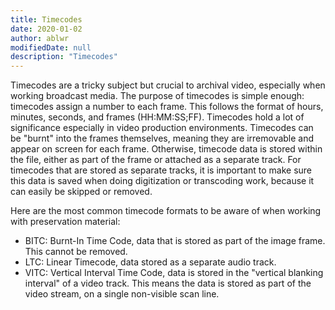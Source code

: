 ```yaml
---
title: Timecodes
date: 2020-01-02
author: ablwr
modifiedDate: null
description: "Timecodes"
---
```


Timecodes are a tricky subject but crucial to archival video, especially when working broadcast media. The purpose of timecodes is simple enough: timecodes assign a number to each frame. This follows the format of hours, minutes, seconds, and frames (HH:MM:SS;FF). Timecodes hold a lot of significance especially in video production environments. 
Timecodes can be "burnt" into the frames themselves, meaning they are irremovable and appear on screen for each frame. Otherwise, timecode data is stored within the file, either as part of the frame or attached as a separate track. For timecodes that are stored as separate tracks, it is important to make sure this data is saved when doing digitization or transcoding work, because it can easily be skipped or removed.

Here are the most common timecode formats to be aware of when working with preservation material:  

* BITC: Burnt-In Time Code, data that is stored as part of the image frame. This cannot be removed.
* LTC: Linear Timecode, data stored as a separate audio track.
* VITC: Vertical Interval Time Code, data is stored in the "vertical blanking interval" of a video track. This means the data is stored as part of the video stream, on a single non-visible scan line.